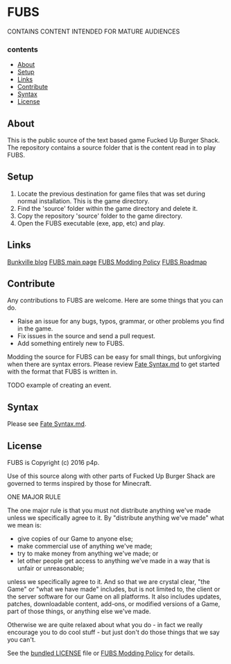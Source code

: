# FUBS

CONTAINS CONTENT INTENDED FOR MATURE AUDIENCES

### contents

- [About](#About)
- [Setup](#Setup)
- [Links](#Links)
- [Contribute](#Contribute)
- [Syntax](#Syntax)
- [License](#License)

## <a id="About">About</a>

This is the public source of the text based game Fucked Up Burger Shack. The repository contains a source folder that is the content read in to play FUBS.

## <a id="Setup">Setup</a>

1. Locate the previous destination for game files that was set during normal installation. This is the game directory.
2. Find the 'source' folder within the game directory and delete it.
3. Copy the repository 'source' folder to the game directory.
4. Open the FUBS executable (exe, app, etc) and play.

## <a id="Links">Links</a>

[Bunkville blog](https://bunkville.blogspot.com)
[FUBS main page](https://bunkville.blogspot.com/p/fucked-up-burger-shack.html)
[FUBS Modding Policy](https://bunkville.blogspot.com/p/fucked-up-burger-shack-modding-policy.html)
[FUBS Roadmap](https://bunkville.blogspot.com/p/fubs-roadmap.html)


## <a id="Contribute">Contribute</a>

Any contributions to FUBS are welcome. Here are some things that you can do.

- Raise an issue for any bugs, typos, grammar, or other problems you find in the game.
- Fix issues in the source and send a pull request.
- Add something entirely new to FUBS.

Modding the source for FUBS can be easy for small things, but unforgiving when there are syntax errors. Please review <a href="https://github.com/prayForPlague/FUBS/blob/master/Fate Syntax.md">Fate Syntax.md</a> to get started with the format that FUBS is written in.

TODO example of creating an event.

## <a id="Syntax">Syntax</a>

Please see <a href="https://github.com/prayForPlague/FUBS/blob/master/Fate Syntax.md">Fate Syntax.md</a>.

## <a id="License">License</a>

FUBS is Copyright (c) 2016 p4p.

Use of this source along with other parts of Fucked Up Burger Shack are governed to terms inspired by those for Minecraft.

ONE MAJOR RULE

The one major rule is that you must not distribute anything we've made unless we specifically agree to it. By "distribute anything we've made" what we mean is:

- give copies of our Game to anyone else;
- make commercial use of anything we've made;
- try to make money from anything we've made; or
- let other people get access to anything we've made in a way that is unfair or unreasonable;

unless we specifically agree to it. And so that we are crystal clear, "the Game" or "what we have made" includes, but is not limited to, the client or the server software for our Game on all platforms. It also includes updates, patches, downloadable content, add-ons, or modified versions of a Game, part of those things, or anything else we've made.

Otherwise we are quite relaxed about what you do - in fact we really encourage you to do cool stuff - but just don't do those things that we say you can't.

See the [bundled LICENSE](https://github.com/prayForPlague/FUBS/blob/master/LICENSE) file or [FUBS Modding Policy](https://bunkville.blogspot.com/p/fucked-up-burger-shack-modding-policy.html) for details.

